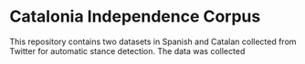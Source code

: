 # Catalonia Independence Corpus

This repository contains two datasets in Spanish and Catalan collected from Twitter for automatic stance detection. The data was collected 
